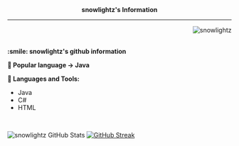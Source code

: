 <div align="center"><strong>snowlightz's Information</strong></div>
<hr>
<p align="right"><img src="https://komarev.com/ghpvc/?username=snowlightz&label=Views&color=0e75b6&style=flat" alt="snowlightz"></p>
<br>
<strong>:smile: snowlightz's github information</strong>
<br>

<b>🔗 Popular language -> Java</b>
<br>

<b>🔧 Languages and Tools:</b>
- <a target="_blank" rel="noreferrer">Java</a> 
- <a target="_blank" rel="noreferrer">C#</a>
- <a target="_blank" rel="noreferrer">HTML</a>

<br>

![snowlightz GitHub Stats](https://stats.hyochan.dev/api/github-stats-advanced?login=snowlightz)
[![GitHub Streak](https://github-readme-streak-stats.herokuapp.com/?user=snowlightz&show_icon=true&locale=en&theme=github-dark-blue)](https://git.io/streak-stats)
